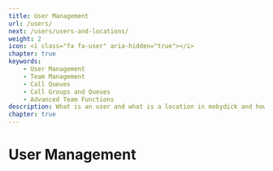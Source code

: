 ```yaml
---
title: User Management
url: /users/
next: /users/users-and-locations/
weight: 2
icon: <i class="fa fa-user" aria-hidden="true"></i>
chapter: true
keywords: 
    - User Management
    - Team Management
    - Call Queues
    - Call Groups and Queues
    - Advanced Team Functions
description: What is an user and what is a location in mobydick and how can you add and manage them quickly and efficiently?
chapter: true
---
```


# User Management